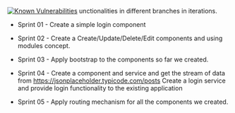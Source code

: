 [![Known Vulnerabilities](https://snyk.io/test/github/balaweblog/helloworld/badge.svg?targetFile=package.json)](https://snyk.io/test/github/balaweblog/helloworld?targetFile=package.json)
unctionalities in different branches in iterations.

- Sprint 01 - Create a simple login component
- Sprint 02 - Create a Create/Update/Delete/Edit components and using modules concept.
- Sprint 03 - Apply bootstrap to the components so far we created.
- Sprint 04 - 
		Create a component and service and get the stream of data from https://jsonplaceholder.typicode.com/posts 
		Create a login service and provide login functionality to the existing application

- Sprint 05 - Apply routing mechanism for all the components we created.